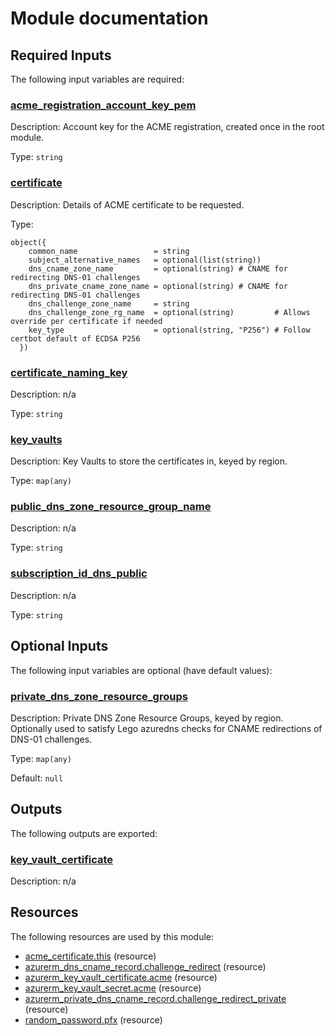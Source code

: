 # Module documentation

## Required Inputs

The following input variables are required:

### <a name="input_acme_registration_account_key_pem"></a> [acme\_registration\_account\_key\_pem](#input\_acme\_registration\_account\_key\_pem)

Description: Account key for the ACME registration, created once in the root module.

Type: `string`

### <a name="input_certificate"></a> [certificate](#input\_certificate)

Description: Details of ACME certificate to be requested.

Type:

```hcl
object({
    common_name                 = string
    subject_alternative_names   = optional(list(string))
    dns_cname_zone_name         = optional(string) # CNAME for redirecting DNS-01 challenges
    dns_private_cname_zone_name = optional(string) # CNAME for redirecting DNS-01 challenges
    dns_challenge_zone_name     = string
    dns_challenge_zone_rg_name  = optional(string)         # Allows override per certificate if needed
    key_type                    = optional(string, "P256") # Follow certbot default of ECDSA P256
  })
```

### <a name="input_certificate_naming_key"></a> [certificate\_naming\_key](#input\_certificate\_naming\_key)

Description: n/a

Type: `string`

### <a name="input_key_vaults"></a> [key\_vaults](#input\_key\_vaults)

Description: Key Vaults to store the certificates in, keyed by region.

Type: `map(any)`

### <a name="input_public_dns_zone_resource_group_name"></a> [public\_dns\_zone\_resource\_group\_name](#input\_public\_dns\_zone\_resource\_group\_name)

Description: n/a

Type: `string`

### <a name="input_subscription_id_dns_public"></a> [subscription\_id\_dns\_public](#input\_subscription\_id\_dns\_public)

Description: n/a

Type: `string`

## Optional Inputs

The following input variables are optional (have default values):

### <a name="input_private_dns_zone_resource_groups"></a> [private\_dns\_zone\_resource\_groups](#input\_private\_dns\_zone\_resource\_groups)

Description: Private DNS Zone Resource Groups, keyed by region. Optionally used to satisfy Lego azuredns checks for CNAME redirections of DNS-01 challenges.

Type: `map(any)`

Default: `null`

## Outputs

The following outputs are exported:

### <a name="output_key_vault_certificate"></a> [key\_vault\_certificate](#output\_key\_vault\_certificate)

Description: n/a
## Resources

The following resources are used by this module:

- [acme_certificate.this](https://registry.terraform.io/providers/vancluever/acme/latest/docs/resources/certificate) (resource)
- [azurerm_dns_cname_record.challenge_redirect](https://registry.terraform.io/providers/hashicorp/azurerm/latest/docs/resources/dns_cname_record) (resource)
- [azurerm_key_vault_certificate.acme](https://registry.terraform.io/providers/hashicorp/azurerm/latest/docs/resources/key_vault_certificate) (resource)
- [azurerm_key_vault_secret.acme](https://registry.terraform.io/providers/hashicorp/azurerm/latest/docs/resources/key_vault_secret) (resource)
- [azurerm_private_dns_cname_record.challenge_redirect_private](https://registry.terraform.io/providers/hashicorp/azurerm/latest/docs/resources/private_dns_cname_record) (resource)
- [random_password.pfx](https://registry.terraform.io/providers/hashicorp/random/latest/docs/resources/password) (resource)
